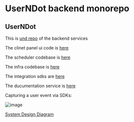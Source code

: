 # UserNDot backend monorepo

## UserNDot

This is [und repo](https://github.com/amitlamba/und) of the backend services 

The clinet panel ui code is [here](https://github.com/amitlamba/und-ui)

The scheduler codebase is [here](https://github.com/amitlamba/und-scheduler)

The infra codebase is [here](https://github.com/amitlamba/und-infra)

The integration sdks are [here](https://github.com/amitlamba/sdks)

The ducumentation service is [here](https://github.com/amitlamba/docs-und)

Capturing a user event via SDKs:

![image](https://user-images.githubusercontent.com/1658854/208845977-d63fd0cc-a35f-4cfa-a979-d878ce3bb446.png)



[System Design Diagram](https://drive.google.com/file/d/1C8zejyWpTfHT0yuVQ43oglV1wMtP9QT3/view?usp=sharing)
